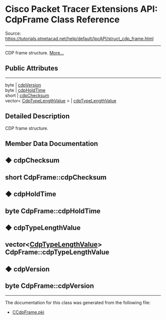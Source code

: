 # Cisco Packet Tracer Extensions API: CdpFrame Class Reference

Source: https://tutorials.ptnetacad.net/help/default/IpcAPI/struct_cdp_frame.html

---

CDP frame structure. [More...](struct_cdp_frame.html#details)

##  Public Attributes  
  
---  
byte | [cdpVersion](struct_cdp_frame.html#abf55e559bf62f0b98afbc1044768293a)  
byte | [cdpHoldTime](struct_cdp_frame.html#a30ab4388ac63311551fab5b0235b5bde)  
short | [cdpChecksum](struct_cdp_frame.html#a71094ac0dcf13b9a030cbbee8d3503ad)  
vector< [CdpTypeLengthValue](struct_cdp_type_length_value.html) > | [cdpTypeLengthValue](struct_cdp_frame.html#a7b27ba7b2aee2ea66e890aad7681508d)  
  
## Detailed Description

CDP frame structure. 

## Member Data Documentation

## ◆ cdpChecksum

short CdpFrame::cdpChecksum  
---  
  
## ◆ cdpHoldTime

byte CdpFrame::cdpHoldTime  
---  
  
## ◆ cdpTypeLengthValue

vector<[CdpTypeLengthValue](struct_cdp_type_length_value.html)> CdpFrame::cdpTypeLengthValue  
---  
  
## ◆ cdpVersion

byte CdpFrame::cdpVersion  
---  
  
* * *

The documentation for this class was generated from the following file:

  * [CCdpFrame.pki](_c_cdp_frame_8pki.html)


